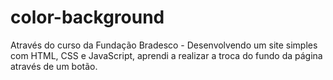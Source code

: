 # color-background
Através do curso da Fundação Bradesco - Desenvolvendo um site simples com HTML, CSS e JavaScript, aprendi a realizar a troca do fundo da página através de um botão.
